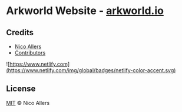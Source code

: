 # Arkworld Website - [arkworld.io](https://arkworld.io/)

## Credits
* [Nico Allers](https://github.com/reconnico)
* [Contributors](../../contributors)

![https://www.netlify.com](https://www.netlify.com/img/global/badges/netlify-color-accent.svg)

## License

[MIT](LICENSE) © Nico Allers
